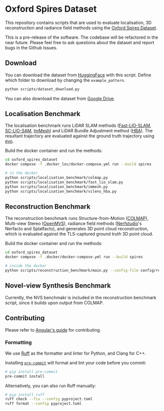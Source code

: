 # Oxford Spires Dataset
This repository contains scripts that are used to evaluate localisation, 3D reconstruction and radiance field methods using the [Oxford Spires Dataset](https://dynamic.robots.ox.ac.uk/datasets/oxford-spires/). 

This is a pre-release of the software. The codebase will be refactored in the near future. Please feel free to ask questions about the dataset and report bugs in the Github Issues.

## Download
You can download the dataset from [HuggingFace](https://huggingface.co/datasets/ori-drs/oxford_spires_dataset/tree/main) with this script. Define which folder to download by changing the `example_pattern`.
```bash
python scripts/dataset_download.py
```
You can also download the dataset from [Google Drive](https://dynamic.robots.ox.ac.uk/datasets/oxford-spires/#googledrive).

## Localisation Benchmark
The localisation benchmark runs LiDAR SLAM methods ([Fast-LIO-SLAM](https://github.com/gisbi-kim/FAST_LIO_SLAM), [SC-LIO-SAM](https://github.com/gisbi-kim/SC-LIO-SAM), [ImMesh](https://github.com/ori-drs/ImMesh_hesai)) and LiDAR Bundle Adjustment method ([HBA](https://github.com/hku-mars/HBA)). The resultant trajectory are evaluated against the ground truth trajectory using [evo](https://github.com/MichaelGrupp/evo).

Build the docker container and run the methods:
```bash
cd oxford_spires_dataset
docker compose -f .docker_loc/docker-compose.yml run --build spires

# in the docker
python scripts/localisation_benchmark/colmap.py
python scripts/localisation_benchmark/fast_lio_slam.py
python scripts/localisation_benchmark/immesh.py
python scripts/localisation_benchmark/vilens_hba.py
```


## Reconstruction Benchmark
The reconstruction benchmark runs Structure-from-Motion ([COLMAP](https://colmap.github.io/)), Multi-view Stereo ([OpenMVS](https://github.com/cdcseacave/openMVS)), radiance field methods ([Nerfstudio](https://github.com/nerfstudio-project/nerfstudio/tree/main/nerfstudio)'s Nerfacto and Splatfacto), and generates 3D point cloud reconstruction, which is evaluated against the TLS-captured ground truth 3D point cloud.

Build the docker container and run the methods:
```bash
cd oxford_spires_dataset
docker compose -f .docker/docker-compose.yml run --build spires

# inside the docker
python scripts/reconstruction_benchmark/main.py --config-file config/recon_benchmark.yaml
```

## Novel-view Synthesis Benchmark
Currently, the NVS benchmakr is included in the reconstruction benchmark script, since it builds upon output from COLMAP. 

## Contributing
Please refer to [Angular's guide](https://github.com/angular/angular/blob/22b96b96902e1a42ee8c5e807720424abad3082a/CONTRIBUTING.md) for contributing.

### Formatting
We use [Ruff](https://github.com/astral-sh/ruff) as the formatter and linter for Python, and Clang for C++.

Installing [`pre-commit`](https://pre-commit.com/) will format and lint your code before you commit:
```bash
# pip install pre-commit
pre-commit install
```
Alternatively, you can also run Ruff manually:
```bash
# pip install ruff
ruff check --fix --config pyproject.toml
ruff format --config pyproject.toml
```

